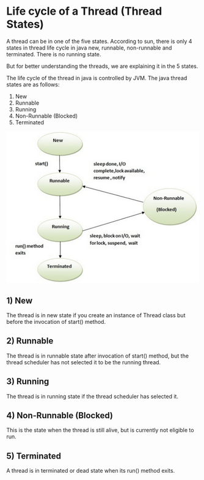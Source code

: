 # Life cycle of a Thread \(Thread States\)

A thread can be in one of the five states. According to sun, there is only 4 states in thread life cycle in java new, runnable, non-runnable and terminated. There is no running state.

But for better understanding the threads, we are explaining it in the 5 states.

The life cycle of the thread in java is controlled by JVM. The java thread states are as follows:

1. New
2. Runnable
3. Running
4. Non-Runnable \(Blocked\)
5. Terminated

![](../../.gitbook/assets/Screen%20Shot%202015-10-30%20at%209.26.46%20PM.png)

## 1\) New

The thread is in new state if you create an instance of Thread class but before the invocation of start\(\) method.

## 2\) Runnable

The thread is in runnable state after invocation of start\(\) method, but the thread scheduler has not selected it to be the running thread.

## 3\) Running

The thread is in running state if the thread scheduler has selected it.

## 4\) Non-Runnable \(Blocked\)

This is the state when the thread is still alive, but is currently not eligible to run.

## 5\) Terminated

A thread is in terminated or dead state when its run\(\) method exits.

